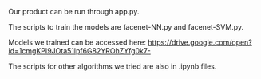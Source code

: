 Our product can be run through app.py.

The scripts to train the models are facenet-NN.py and facenet-SVM.py.

Models we trained can be accessed here:
https://drive.google.com/open?id=1cmgKPI9JOta51lpf6G82YROhZYfg0k7-

The scripts for other algorithms we tried are also in .ipynb files.

